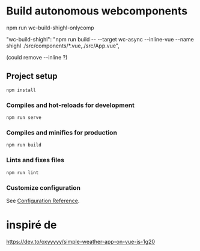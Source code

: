 
# Build autonomous webcomponents
npm run wc-build-shighl-onlycomp

"wc-build-shighl": "npm run build -- --target wc-async --inline-vue --name shighl ./src/components/*.vue,./src/App.vue",

(could remove --inline ?)

## Project setup
```
npm install
```

### Compiles and hot-reloads for development
```
npm run serve
```

### Compiles and minifies for production
```
npm run build
```

### Lints and fixes files
```
npm run lint
```

### Customize configuration
See [Configuration Reference](https://cli.vuejs.org/config/).
# inspiré de
https://dev.to/oxyyyyy/simple-weather-app-on-vue-js-1g20
